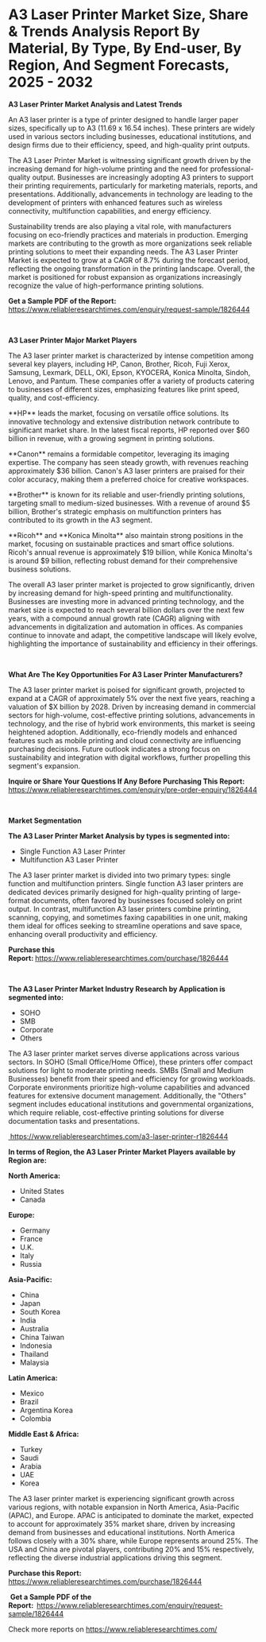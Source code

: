 <p><h1>A3 Laser Printer Market Size, Share & Trends Analysis Report By Material, By Type, By End-user, By Region, And Segment Forecasts, 2025 - 2032</h1></p><p><strong>A3 Laser Printer Market Analysis and Latest Trends</strong></p>
<p><p>An A3 laser printer is a type of printer designed to handle larger paper sizes, specifically up to A3 (11.69 x 16.54 inches). These printers are widely used in various sectors including businesses, educational institutions, and design firms due to their efficiency, speed, and high-quality print outputs. </p><p>The A3 Laser Printer Market is witnessing significant growth driven by the increasing demand for high-volume printing and the need for professional-quality output. Businesses are increasingly adopting A3 printers to support their printing requirements, particularly for marketing materials, reports, and presentations. Additionally, advancements in technology are leading to the development of printers with enhanced features such as wireless connectivity, multifunction capabilities, and energy efficiency.</p><p>Sustainability trends are also playing a vital role, with manufacturers focusing on eco-friendly practices and materials in production. Emerging markets are contributing to the growth as more organizations seek reliable printing solutions to meet their expanding needs. The A3 Laser Printer Market is expected to grow at a CAGR of 8.7% during the forecast period, reflecting the ongoing transformation in the printing landscape. Overall, the market is positioned for robust expansion as organizations increasingly recognize the value of high-performance printing solutions.</p></p>
<p><strong>Get a Sample PDF of the Report:&nbsp;</strong> <a href="https://www.reliableresearchtimes.com/enquiry/request-sample/1826444?utm_campaign=2934&utm_medium=2&utm_source=Github&utm_content=ia&utm_term=09042025&utm_id=a3-laser-printer">https://www.reliableresearchtimes.com/enquiry/request-sample/1826444</a></p>
<p>&nbsp;</p>
<p><strong>A3 Laser Printer Major Market Players</strong></p>
<p><p>The A3 laser printer market is characterized by intense competition among several key players, including HP, Canon, Brother, Ricoh, Fuji Xerox, Samsung, Lexmark, DELL, OKI, Epson, KYOCERA, Konica Minolta, Sindoh, Lenovo, and Pantum. These companies offer a variety of products catering to businesses of different sizes, emphasizing features like print speed, quality, and cost-efficiency.</p><p>**HP** leads the market, focusing on versatile office solutions. Its innovative technology and extensive distribution network contribute to significant market share. In the latest fiscal reports, HP reported over $60 billion in revenue, with a growing segment in printing solutions.</p><p>**Canon** remains a formidable competitor, leveraging its imaging expertise. The company has seen steady growth, with revenues reaching approximately $36 billion. Canon's A3 laser printers are praised for their color accuracy, making them a preferred choice for creative workspaces.</p><p>**Brother** is known for its reliable and user-friendly printing solutions, targeting small to medium-sized businesses. With a revenue of around $5 billion, Brother's strategic emphasis on multifunction printers has contributed to its growth in the A3 segment.</p><p>**Ricoh** and **Konica Minolta** also maintain strong positions in the market, focusing on sustainable practices and smart office solutions. Ricoh's annual revenue is approximately $19 billion, while Konica Minolta's is around $9 billion, reflecting robust demand for their comprehensive business solutions.</p><p>The overall A3 laser printer market is projected to grow significantly, driven by increasing demand for high-speed printing and multifunctionality. Businesses are investing more in advanced printing technology, and the market size is expected to reach several billion dollars over the next few years, with a compound annual growth rate (CAGR) aligning with advancements in digitalization and automation in offices. As companies continue to innovate and adapt, the competitive landscape will likely evolve, highlighting the importance of sustainability and efficiency in their offerings.</p></p>
<p>&nbsp;</p>
<p><strong>What Are The Key Opportunities For A3 Laser Printer Manufacturers?</strong></p>
<p><p>The A3 laser printer market is poised for significant growth, projected to expand at a CAGR of approximately 5% over the next five years, reaching a valuation of $X billion by 2028. Driven by increasing demand in commercial sectors for high-volume, cost-effective printing solutions, advancements in technology, and the rise of hybrid work environments, this market is seeing heightened adoption. Additionally, eco-friendly models and enhanced features such as mobile printing and cloud connectivity are influencing purchasing decisions. Future outlook indicates a strong focus on sustainability and integration with digital workflows, further propelling this segment's expansion.</p></p>
<p><strong>Inquire or Share Your Questions If Any Before Purchasing This Report:</strong> <a href="https://www.reliableresearchtimes.com/enquiry/pre-order-enquiry/1826444?utm_campaign=2934&utm_medium=2&utm_source=Github&utm_content=ia&utm_term=09042025&utm_id=a3-laser-printer">https://www.reliableresearchtimes.com/enquiry/pre-order-enquiry/1826444</a></p>
<p>&nbsp;</p>
<p><strong>Market Segmentation</strong></p>
<p><strong>The A3 Laser Printer Market Analysis by types is segmented into:</strong></p>
<p><ul><li>Single Function A3 Laser Printer</li><li>Multifunction A3 Laser Printer</li></ul></p>
<p><p>The A3 laser printer market is divided into two primary types: single function and multifunction printers. Single function A3 laser printers are dedicated devices primarily designed for high-quality printing of large-format documents, often favored by businesses focused solely on print output. In contrast, multifunction A3 laser printers combine printing, scanning, copying, and sometimes faxing capabilities in one unit, making them ideal for offices seeking to streamline operations and save space, enhancing overall productivity and efficiency.</p></p>
<p><strong>Purchase this Report:&nbsp;</strong><a href="https://www.reliableresearchtimes.com/purchase/1826444?utm_campaign=2934&utm_medium=2&utm_source=Github&utm_content=ia&utm_term=09042025&utm_id=a3-laser-printer">https://www.reliableresearchtimes.com/purchase/1826444</a></p>
<p>&nbsp;</p>
<p><strong>The A3 Laser Printer Market Industry Research by Application is segmented into:</strong></p>
<p><ul><li>SOHO</li><li>SMB</li><li>Corporate</li><li>Others</li></ul></p>
<p><p>The A3 laser printer market serves diverse applications across various sectors. In SOHO (Small Office/Home Office), these printers offer compact solutions for light to moderate printing needs. SMBs (Small and Medium Businesses) benefit from their speed and efficiency for growing workloads. Corporate environments prioritize high-volume capabilities and advanced features for extensive document management. Additionally, the "Others" segment includes educational institutions and governmental organizations, which require reliable, cost-effective printing solutions for diverse documentation tasks and presentations.</p></p>
<p><a href="https://www.reliableresearchtimes.com/a3-laser-printer-r1826444?utm_campaign=2934&utm_medium=2&utm_source=Github&utm_content=ia&utm_term=09042025&utm_id=a3-laser-printer">&nbsp;https://www.reliableresearchtimes.com/a3-laser-printer-r1826444</a></p>
<p><strong>In terms of Region, the A3 Laser Printer Market Players available by Region are:</strong></p>
<p>
    <p> <strong> North America: </strong>
        <ul>
            <li>United States</li>
            <li>Canada</li>
        </ul>
        </p> 
    <p> <strong> Europe: </strong>
        <ul>
            <li>Germany</li>
            <li>France</li>
            <li>U.K.</li>
            <li>Italy</li>
            <li>Russia</li>
        </ul>
        </p> 
    <p> <strong> Asia-Pacific: </strong>
        <ul>
            <li>China</li>
            <li>Japan</li>
            <li>South Korea</li>
            <li>India</li>
            <li>Australia</li>
            <li>China Taiwan</li>
            <li>Indonesia</li>
            <li>Thailand</li>
            <li>Malaysia</li>
        </ul>
        </p> 
    <p> <strong> Latin America: </strong>
        <ul>
            <li>Mexico</li>
            <li>Brazil</li>
            <li>Argentina Korea</li>
            <li>Colombia</li>
        </ul>
        </p> 
    <p> <strong> Middle East & Africa: </strong>
        <ul>
            <li>Turkey</li>
            <li>Saudi</li>
            <li>Arabia</li>
            <li>UAE</li>
            <li>Korea</li>
        </ul>
    </p>
    </p>
<p><p>The A3 laser printer market is experiencing significant growth across various regions, with notable expansion in North America, Asia-Pacific (APAC), and Europe. APAC is anticipated to dominate the market, expected to account for approximately 35% market share, driven by increasing demand from businesses and educational institutions. North America follows closely with a 30% share, while Europe represents around 25%. The USA and China are pivotal players, contributing 20% and 15% respectively, reflecting the diverse industrial applications driving this segment.</p></p>
<p><strong>Purchase this Report: </strong><a href="https://www.reliableresearchtimes.com/purchase/1826444?utm_campaign=2934&utm_medium=2&utm_source=Github&utm_content=ia&utm_term=09042025&utm_id=a3-laser-printer">https://www.reliableresearchtimes.com/purchase/1826444</a></p>
<p>&nbsp;<strong>Get a Sample PDF of the Report:&nbsp;&nbsp;</strong><a href="https://www.reliableresearchtimes.com/enquiry/request-sample/1826444?utm_campaign=2934&utm_medium=2&utm_source=Github&utm_content=ia&utm_term=09042025&utm_id=a3-laser-printer">https://www.reliableresearchtimes.com/enquiry/request-sample/1826444</a></p>
<p><strong></strong></p>
<p>Check more reports on <a href="https://www.reliableresearchtimes.com/?utm_campaign=2934&utm_medium=2&utm_source=Github&utm_content=ia&utm_term=09042025&utm_id=a3-laser-printer">https://www.reliableresearchtimes.com/</a></p>